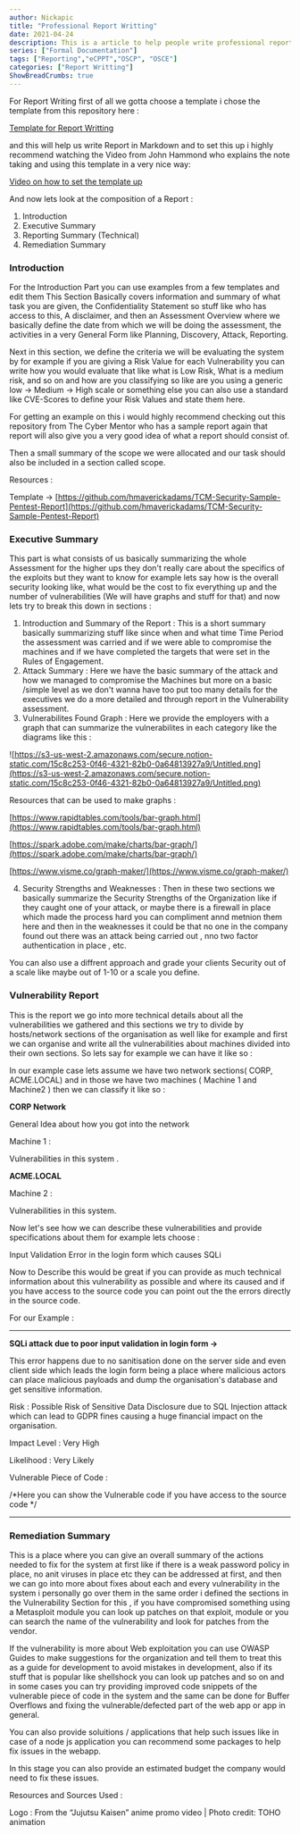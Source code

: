 ```yaml
---
author: Nickapic
title: "Professional Report Writting"
date: 2021-04-24
description: This is a article to help people write professional reports and provide resources where they can pracitce writting them and also learn about how to structure them.
series: ["Formal Documentation"]
tags: ["Reporting","eCPPT","OSCP", "OSCE"]
categories: ["Report Writting"]
ShowBreadCrumbs: true
---
```


For Report Writing first of all we gotta choose a template i chose the template from this repository here : 

[Template for Report Writting](https://github.com/noraj/OSCP-Exam-Report-Template-Markdown)

and this will help us write Report in Markdown and to set this up i highly recommend watching the Video from John Hammond who explains the note taking and using this template in a very nice way: 

[Video on how to set the template up](https://www.youtube.com/watch?v=MQGozZzHUwQ&t=411s)

And now lets look at the composition of a Report :

1. Introduction 
2. Executive Summary 
3. Reporting Summary (Technical)
4. Remediation Summary 

### Introduction

For the Introduction Part you can use examples from a few templates and edit them This Section Basically covers information and summary of what task you are given, the Confidentiality Statement so stuff like who has access to this, A disclaimer, and then an Assessment Overview where we basically define the date from which we will be doing the assessment, the activities in a very General Form like Planning, Discovery, Attack, Reporting. 

Next in this section, we define the criteria we will be evaluating the system by for example if you are giving a Risk Value for each Vulnerability you can write how you would evaluate that like what is Low Risk, What is a medium risk, and so on and how are you classifying so like are you using a generic low → Medium → High scale or something else you can also use a standard like CVE-Scores to define your Risk Values and state them here.   

For getting an example on this i would highly recommend checking out this repository from The Cyber Mentor who has a sample report again that report will also give you a very good idea of what a report should consist of. 

Then a small summary of the scope we were allocated and our task should also be included in a section called scope. 

Resources :

Template → [https://github.com/hmaverickadams/TCM-Security-Sample-Pentest-Report](https://github.com/hmaverickadams/TCM-Security-Sample-Pentest-Report)

### Executive Summary

This part is what consists of us basically summarizing the whole Assessment for the higher ups they don't really care about the specifics of the exploits but they want to know for example lets say how is the overall security looking like, what would be the cost to fix everything up and the number of vulnerabilities (We will have graphs and stuff for that) and now lets try to break this down in sections :

1. Introduction and Summary of the Report : This is a short summary basically summarizing stuff like since when and what time Time Period the assessment was carried and if we were able to compromise the machines and if we have completed the targets that were set in the Rules of Engagement.
2. Attack Summary : Here we have the basic summary of the attack and how we managed to compromise the Machines but more on a basic /simple level as we don't wanna have too put too many details for the executives we do a more detailed and through report in the Vulnerability assessment. 
3. Vulnerabilites Found Graph :  Here we provide the employers with a graph that can summarize the vulnerabilites in each category like the diagrams like this :

![https://s3-us-west-2.amazonaws.com/secure.notion-static.com/15c8c253-0f46-4321-82b0-0a64813927a9/Untitled.png](https://s3-us-west-2.amazonaws.com/secure.notion-static.com/15c8c253-0f46-4321-82b0-0a64813927a9/Untitled.png)

Resources that can be used to make graphs : 

[https://www.rapidtables.com/tools/bar-graph.html](https://www.rapidtables.com/tools/bar-graph.html)

[https://spark.adobe.com/make/charts/bar-graph/](https://spark.adobe.com/make/charts/bar-graph/)

[https://www.visme.co/graph-maker/](https://www.visme.co/graph-maker/)

4.  Security Strengths and Weaknesses : Then in these two sections we basically summarize the Security Strengths of the Organization like if they caught one of your attack, or maybe there is a firewall in place which made the process hard you can compliment annd metnion them here and then in the weaknesses it could be that no one in the company found out there was an attack being carried out , nno two factor authentication in place , etc. 

You can also use a diffrent approach and grade your clients Security out of a scale like maybe out of 1-10 or a scale you define.

### Vulnerability Report 

This is the report we go into more technical details about all the vulnerabilities we gathered and this sections we try to divide by hosts/network sections of the organisation as well like for example and first we can organise and write all the vulnerabilities about machines divided into their own sections. So lets say for example we can have it like so :

In our example case lets assume we have two network sections( CORP, ACME.LOCAL) and in those we have two machines ( Machine 1 and Machine2 ) then we can classify it like so :

**CORP Network**

General Idea about how you got into the network 

Machine 1 : 

Vulnerabilities in this system .

**ACME.LOCAL**

Machine 2 :

Vulnerabilities in this system.

Now let's see how we can describe these vulnerabilities and provide specifications about them for example lets choose :

Input Validation Error in the login form which causes SQLi

Now to Describe this would be great if you can provide as much technical information about this vulnerability as possible and where its caused and if you have access to the source code you can point out the the errors directly in the source code.

For our Example :

---

**SQLi attack due to poor input validation in login form →**

This error happens due to no sanitisation done on the server side and even client side which leads the login form being a place where malicious actors can place malicious payloads and dump the organisation's database and get sensitive information.

Risk : Possible Risk of Sensitive Data Disclosure due to SQL Injection attack which can lead to GDPR fines causing a huge financial impact on the organisation.

Impact Level : Very High

Likelihood : Very Likely

Vulnerable Piece of Code :

/*Here you can show the Vulnerable code if you have access to the source code */

---

### Remediation Summary 

This is a place where you can give an overall summary of the actions needed to fix for the system at first like if there is a weak password policy in place, no anit viruses in place etc they can be addressed at first, and then we can go into more about fixes about each and every vulnerability in the system i personally go over them in the same order i defined the sections in the Vulnerability Section for this , if you have compromised something using a Metasploit module you can look up patches on that exploit, module or you can search the name of the vulnerability and look for patches from the vendor.

If the vulnerability is more about Web exploitation you can use OWASP Guides to make suggestions for the organization and tell them to treat this as a guide for development to avoid mistakes in development, also if its stuff that is popular like shellshock you can look up patches and so on and in some cases you can try providing improved code snippets of the vulnerable piece of code in the system and the same can be done for Buffer Overflows and fixing the vulnerable/defected part of the web app or app in general.

You can also provide soluitions / applications that help such issues like in case of a node js application you can recommend some packages to help fix issues in the webapp. 

In this stage you can also provide an estimated budget the company would need to fix these issues.

Resources and Sources Used : 

Logo : From the “Jujutsu Kaisen” anime promo video | Photo credit: TOHO animation